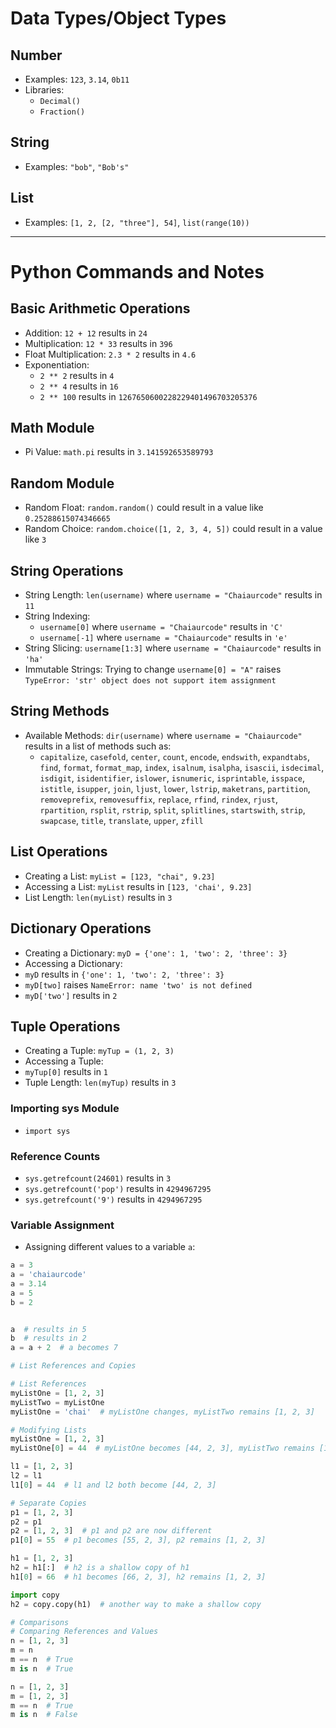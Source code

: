 # Data Types/Object Types

## Number

- Examples: `123`, `3.14`, `0b11`
- Libraries:
  - `Decimal()`
  - `Fraction()`

## String

- Examples: `"bob"`, `"Bob's"`

## List

- Examples: `[1, 2, [2, "three"], 54]`, `list(range(10))`

---

# Python Commands and Notes

## Basic Arithmetic Operations

- Addition: `12 + 12` results in `24`
- Multiplication: `12 * 33` results in `396`
- Float Multiplication: `2.3 * 2` results in `4.6`
- Exponentiation:
  - `2 ** 2` results in `4`
  - `2 ** 4` results in `16`
  - `2 ** 100` results in `1267650600228229401496703205376`

## Math Module

- Pi Value: `math.pi` results in `3.141592653589793`

## Random Module

- Random Float: `random.random()` could result in a value like `0.25288615074346665`
- Random Choice: `random.choice([1, 2, 3, 4, 5])` could result in a value like `3`

## String Operations

- String Length: `len(username)` where `username = "Chaiaurcode"` results in `11`
- String Indexing:
  - `username[0]` where `username = "Chaiaurcode"` results in `'C'`
  - `username[-1]` where `username = "Chaiaurcode"` results in `'e'`
- String Slicing: `username[1:3]` where `username = "Chaiaurcode"` results in `'ha'`
- Immutable Strings: Trying to change `username[0] = "A"` raises `TypeError: 'str' object does not support item assignment`

## String Methods

- Available Methods: `dir(username)` where `username = "Chaiaurcode"` results in a list of methods such as:
  - `capitalize`, `casefold`, `center`, `count`, `encode`, `endswith`, `expandtabs`, `find`, `format`, `format_map`, `index`, `isalnum`, `isalpha`, `isascii`, `isdecimal`, `isdigit`, `isidentifier`, `islower`, `isnumeric`, `isprintable`, `isspace`, `istitle`, `isupper`, `join`, `ljust`, `lower`, `lstrip`, `maketrans`, `partition`, `removeprefix`, `removesuffix`, `replace`, `rfind`, `rindex`, `rjust`, `rpartition`, `rsplit`, `rstrip`, `split`, `splitlines`, `startswith`, `strip`, `swapcase`, `title`, `translate`, `upper`, `zfill`

## List Operations

- Creating a List: `myList = [123, "chai", 9.23]`
- Accessing a List: `myList` results in `[123, 'chai', 9.23]`
- List Length: `len(myList)` results in `3`

## Dictionary Operations

- Creating a Dictionary: `myD = {'one': 1, 'two': 2, 'three': 3}`
- Accessing a Dictionary:
- `myD` results in `{'one': 1, 'two': 2, 'three': 3}`
- `myD[two]` raises `NameError: name 'two' is not defined`
- `myD['two']` results in `2`

## Tuple Operations

- Creating a Tuple: `myTup = (1, 2, 3)`
- Accessing a Tuple:
- `myTup[0]` results in `1`
- Tuple Length: `len(myTup)` results in `3`

### Importing sys Module

- `import sys`

### Reference Counts

- `sys.getrefcount(24601)` results in `3`
- `sys.getrefcount('pop')` results in `4294967295`
- `sys.getrefcount('9')` results in `4294967295`

### Variable Assignment

- Assigning different values to a variable `a`:

```python
a = 3
a = 'chaiaurcode'
a = 3.14
a = 5
b = 2


a  # results in 5
b  # results in 2
a = a + 2  # a becomes 7

# List References and Copies

# List References
myListOne = [1, 2, 3]
myListTwo = myListOne
myListOne = 'chai'  # myListOne changes, myListTwo remains [1, 2, 3]

# Modifying Lists
myListOne = [1, 2, 3]
myListOne[0] = 44  # myListOne becomes [44, 2, 3], myListTwo remains [1, 2, 3]

l1 = [1, 2, 3]
l2 = l1
l1[0] = 44  # l1 and l2 both become [44, 2, 3]

# Separate Copies
p1 = [1, 2, 3]
p2 = p1
p2 = [1, 2, 3]  # p1 and p2 are now different
p1[0] = 55  # p1 becomes [55, 2, 3], p2 remains [1, 2, 3]

h1 = [1, 2, 3]
h2 = h1[:]  # h2 is a shallow copy of h1
h1[0] = 66  # h1 becomes [66, 2, 3], h2 remains [1, 2, 3]

import copy
h2 = copy.copy(h1)  # another way to make a shallow copy

# Comparisons
# Comparing References and Values
n = [1, 2, 3]
m = n
m == n  # True
m is n  # True

n = [1, 2, 3]
m = [1, 2, 3]
m == n  # True
m is n  # False
```
